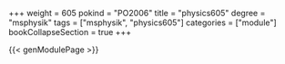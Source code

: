 +++
weight = 605
pokind = "PO2006"
title = "physics605"
degree = "msphysik"
tags = ["msphysik", "physics605"]
categories = ["module"]
bookCollapseSection = true
+++

{{< genModulePage >}}
